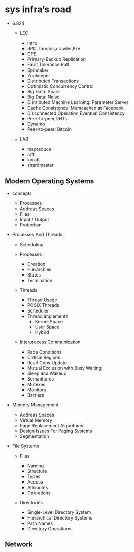 # sys infra’s road

- 6.824
  - LEC
    - Intro
    - RPC,Threads,crawler,K/V
    - GFS
    - Primary-Backup Replication
    - Fault Tolerance:Raft
    - Spinnaker
    - Zookeeper
    - Distributed Transactions
    - Optimistic Concurrency Control
    - Big Data: Spark
    - Big Data: Naiad
    - Distributed Machine Learning: Parameter Server
    - Cache Consistency: Memcached at Facebook
    - Disconnected Operation,Eventual Consistency
    - Peer-to-peer,DHTs
    - Dynamo
    - Peer-to-peer: Bitcoin

  - LAB
    - mapreduce
    - raft
    - kvraft
    - shardmaster

## Modern Operating Systems

- concepts
  - Processes
  - Address Spaces
  - Files
  - Input / Output
  - Protection

- Processes And Threads
  - Scheduling
  - Processes
    - Creation
    - Hierarchies
    - States
    - Termination

  - Threads

    - Thread Usage
    - POSIX Threads
    - Scheduler
    - Thread Implements
      - Kernel Space
      - User Space
      - Hybird

  - Interprocess Communication
    - Race Conditions
    - Critical Regions
    - Read Copy Update
    - Mutual Exclusion with Busy Waiting
    - Sleep and Wakeup
    - Semaphores
    - Mutexes
    - Monitors
    - Barriers

- Memory Management
  - Address Spaces
  - Virtual Memory
  - Page Replacement Algorithms
  - Design Issues For Paging Systems
  - Segmentation

- File Systems
  - Files
    - Naming
    - Structure
    - Types
    - Access
    - Attributes
    - Operations

  - Directories
    - Single-Level Directory System
    - Hierarchical Directory Systems
    - Path Names
    - Directory Operations

## Network
